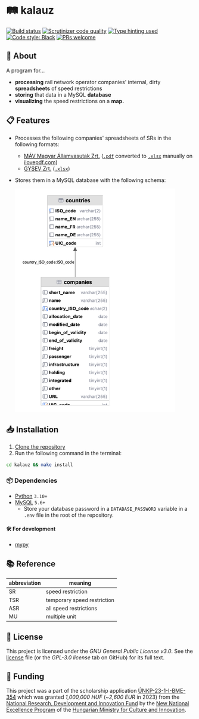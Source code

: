 # 🛤️ kalauz

[![Build status](https://scrutinizer-ci.com/g/gy-mate/kalauz/badges/build.png?b=master)](https://scrutinizer-ci.com/g/gy-mate/kalauz/build-status/master)
[![Scrutinizer code quality](https://img.shields.io/scrutinizer/quality/g/gy-mate/kalauz/master)](https://scrutinizer-ci.com/g/cookiecutter/cookiecutter/?branch=master)
[![Type hinting used](https://img.shields.io/badge/type_hinting-used-brightgreen)](https://docs.python.org/3/library/typing.html)
[![Code style: Black](https://img.shields.io/badge/code_style-black-black.svg)](https://github.com/psf/black)
[![PRs welcome](https://img.shields.io/badge/PRs-welcome-brightgreen)](https://docs.github.com/en/pull-requests/collaborating-with-pull-requests/proposing-changes-to-your-work-with-pull-requests/creating-a-pull-request)


## 📖 About

A program for...
* **processing** rail network operator companies' internal, dirty **spreadsheets** of speed restrictions
* **storing** that data in a MySQL **database**
* **visualizing** the speed restrictions on a **map.**


## 📋 Features

* Processes the following companies' spreadsheets of SRs in the following formats:
  * [MÁV Magyar Államvasutak Zrt.](https://www.mavcsoport.hu/mav/bemutatkozas) ([`.pdf`](data/01_received/MÁV_kje4v43hacb32.pdf) converted to [`.xlsx`](data/02_converted/MÁV_2024-01-18_ASR.xlsx) manually on [ilovepdf.com](https://www.ilovepdf.com))
  * [GYSEV Zrt.](https://www2.gysev.hu/palyavasuti-uzletag) ([`.xlsx`](data/02_converted/GYSEV_2022-05-13_ASR.xlsx))
* Stores them in a MySQL database with the following schema:

  <!--- TODO: report images below not rendering correctly in the Preview panel to JetBrains developers --->
  <!--- TODO: replace the .png extension below with .svg when https://youtrack.jetbrains.com/issue/DBE-17864/ is fixed -->
  <picture>
    <source media="(prefers-color-scheme: light)" srcset="img/database_schema_light.png" height="600"/>
    <source media="(prefers-color-scheme: dark)" srcset="img/database_schema_dark.png" height="600"/>
    <img src="img/database_schema_light.png" alt="Database schema for SRs" height="600"/>
  </picture>


## 📥 Installation

1. [Clone the repository](https://docs.github.com/en/repositories/creating-and-managing-repositories/cloning-a-repository)
2. Run the following command in the terminal:

  ```bash
  cd kalauz && make install
  ```


### 📦 Dependencies

* [Python](https://www.python.org/downloads/) `3.10+`
* [MySQL](https://dev.mysql.com/downloads/mysql/) `5.6+`
  * Store your database password in a `DATABASE_PASSWORD` variable 
    in a `.env` file in the root of the repository.

#### 🛠️ For development

* [mypy](https://github.com/python/mypy)


## 📚 Reference

| abbreviation | meaning                     |
|--------------|-----------------------------|
| SR           | speed restriction           |
| TSR          | temporary speed restriction |
| ASR          | all speed restrictions      |
| MU           | multiple unit               |


## 📜 License

This project is licensed under the _GNU General Public License v3.0_.
See the [license](copying.txt) file (or the _GPL-3.0 license_ tab on GitHub) for its full text.


## 🏦 Funding

This project was a part of the scholarship application [ÚNKP-23-1-I-BME-354](https://archive.org/download/scholarship_funding_contract_unkp-23-1-i-bme-354_20231010/scholarship_funding_contract_U%CC%81NKP-23-1-I-BME-354_20231010.pdf) 
which was granted _1,000,000 HUF_ (~_2,600 EUR_ in 2023)
from the [National Research, Development and Innovation Fund](https://nkfih.gov.hu/palyazoknak/nkfi-alap/unkp-23-tamogatott-intezmenyek)
by the [New National Excellence Program](https://www.unkp.gov.hu/palyazatok/felsooktatasi-alapkepzes-hallgatoi-kutatoi-osztondij) 
of the [Hungarian Ministry for Culture and Innovation](https://kormany.hu/kulturalis-es-innovacios-miniszterium).
